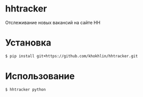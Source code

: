 # hhtracker

Отслеживание новых вакансий на сайте HH

# Установка

```sh
$ pip install git+https://github.com/khokhlin/hhtracker.git
```

# Использование

```sh
$ hhtracker python
```
